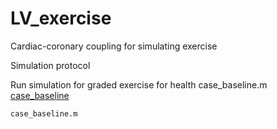 # LV_exercise
Cardiac-coronary coupling for simulating exercise

Simulation protocol 

Run simulation for graded exercise for health case_baseline.m [case_baseline](case_baseline.m)  
```
case_baseline.m
```
